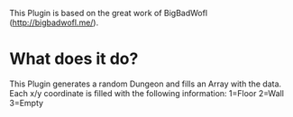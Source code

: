 This Plugin is based on the great work of BigBadWofl (http://bigbadwofl.me/).

What does it do?
================
This Plugin generates a random Dungeon and fills an Array with the data.
Each x/y coordinate is filled with the following information:
1=Floor
2=Wall
3=Empty
